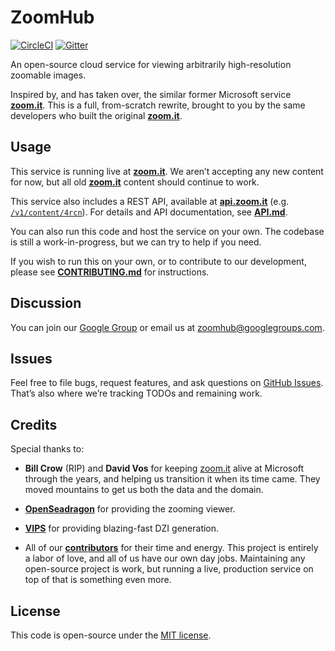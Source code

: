 # ZoomHub

[![CircleCI](https://circleci.com/gh/zoomhub/zoomhub.svg?style=svg)](https://circleci.com/gh/zoomhub/zoomhub)
[![Gitter](https://badges.gitter.im/Join%20Chat.svg)](https://gitter.im/zoomhub/zoomhub?utm_source=badge&utm_medium=badge&utm_campaign=pr-badge&utm_content=badge)

An open-source cloud service for viewing arbitrarily high-resolution zoomable
images.

Inspired by, and has taken over, the similar former Microsoft service
**[zoom.it]**.
This is a full, from-scratch rewrite, brought to you by the same developers who
built the original **[zoom.it]**.

## Usage

This service is running live at **[zoom.it]**.
We aren’t accepting any new content for now, but all old **[zoom.it]** content
should continue to work.

This service also includes a REST API, available at **[api.zoom.it][api.zoom.it]**
(e.g. [`/v1/content/4rcn`](http://api.zoom.it/v1/content/4rcn)).
For details and API documentation, see **[API.md](./API.md)**.

You can also run this code and host the service on your own.
The codebase is still a work-in-progress, but we can try to help if you need.

If you wish to run this on your own, or to contribute to our development,
please see **[CONTRIBUTING.md](./CONTRIBUTING.md)** for instructions.

## Discussion

You can join our [Google Group](https://groups.google.com/group/zoomhub)
or email us at [zoomhub@googlegroups.com](mailto:zoomhub@googlegroups.com).

## Issues

Feel free to file bugs, request features, and ask questions on
[GitHub Issues](https://github.com/zoomhub/zoomhub/issues).
That’s also where we’re tracking TODOs and remaining work.

## Credits

Special thanks to:

- **Bill Crow** (RIP) and **David Vos** for keeping [zoom.it] alive at Microsoft
  through the years, and helping us transition it when its time came.
  They moved mountains to get us both the data and the domain.

- **[OpenSeadragon](http://openseadragon.github.io/)** for providing the
  zooming viewer.

- **[VIPS](http://www.vips.ecs.soton.ac.uk/index.php?title=VIPS)** for
  providing blazing-fast DZI generation.

- All of our
  **[contributors](https://github.com/zoomhub/zoomhub/graphs/contributors)** for
  their time and energy.
  This project is entirely a labor of love, and all of us have our own day jobs.
  Maintaining any open-source project is work, but running a live, production
  service on top of that is something even more.

## License

This code is open-source under the [MIT license](./LICENSE).

[zoom.it]: http://zoom.it/
[api.zoom.it]: http://api.zoom.it/
